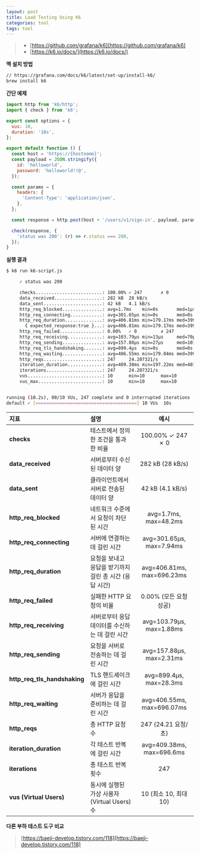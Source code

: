 ```yaml
---
layout: post
title: Load Testing Using K6
categories: tool
tags: tool
---
```


> - [https://github.com/grafana/k6](https://github.com/grafana/k6)
> - [https://k6.io/docs/](https://k6.io/docs/)

**맥 설치 방법**

```sh
// https://grafana.com/docs/k6/latest/set-up/install-k6/
brew install k6
```

**간단 예제**

```js
import http from 'k6/http';
import { check } from 'k6';

export const options = {
  vus: 10,
  duration: '10s',
};

export default function () {
  const host = 'https://{hostname}';
  const payload = JSON.stringify({
    id: 'helloworld',
    password: 'helloworld!!@',
  });

  const params = {
    headers: {
      'Content-Type': 'application/json',
    },
  };

  const response = http.post(host + '/users/v1/sign-in', payload, params);

  check(response, {
    'status was 200': (r) => r.status === 200,
  });
}
```

**실행 결과**

```sh
$ k6 run k6-script.js

     ✓ status was 200

     checks.........................: 100.00% ✓ 247       ✗ 0
     data_received..................: 282 kB  28 kB/s
     data_sent......................: 42 kB   4.1 kB/s
     http_req_blocked...............: avg=1.7ms    min=0s       med=1µs      max=48.2ms   p(90)=2µs      p(95)=2µs
     http_req_connecting............: avg=301.65µs min=0s       med=0s       max=7.94ms   p(90)=0s       p(95)=0s
     http_req_duration..............: avg=406.81ms min=179.17ms med=399.92ms max=696.23ms p(90)=580.04ms p(95)=598.96ms
       { expected_response:true }...: avg=406.81ms min=179.17ms med=399.92ms max=696.23ms p(90)=580.04ms p(95)=598.96ms
     http_req_failed................: 0.00%   ✓ 0         ✗ 247
     http_req_receiving.............: avg=103.79µs min=13µs     med=70µs     max=1.88ms   p(90)=170.6µs  p(95)=254.69µs
     http_req_sending...............: avg=157.88µs min=27µs     med=101µs    max=2.31ms   p(90)=298.6µs  p(95)=413.49µs
     http_req_tls_handshaking.......: avg=899.4µs  min=0s       med=0s       max=28.3ms   p(90)=0s       p(95)=0s
     http_req_waiting...............: avg=406.55ms min=179.04ms med=399.68ms max=696.07ms p(90)=579.72ms p(95)=598.62ms
     http_reqs......................: 247     24.207321/s
     iteration_duration.............: avg=409.38ms min=197.22ms med=401.31ms max=696.6ms  p(90)=584.91ms p(95)=606.99ms
     iterations.....................: 247     24.207321/s
     vus............................: 10      min=10      max=10
     vus_max........................: 10      min=10      max=10


running (10.2s), 00/10 VUs, 247 complete and 0 interrupted iterations
default ✓ [======================================] 10 VUs  10s
```

| 지표                           | 설명                               |           예시            |
|:-----------------------------|:---------------------------------|:--------------------------:|
| **checks**                   | 테스트에서 정의한 조건을 통과한 비율             |     100.00% ✓ 247 ✗ 0      |
| **data_received**            | 서버로부터 수신된 데이터 양                  |      282 kB (28 kB/s)      |
| **data_sent**                | 클라이언트에서 서버로 전송된 데이터 양            |      42 kB (4.1 kB/s)      |
| **http_req_blocked**         | 네트워크 수준에서 요청이 차단된 시간             |   avg=1.7ms, max=48.2ms    |
| **http_req_connecting**      | 서버에 연결하는 데 걸린 시간                 |  avg=301.65µs, max=7.94ms  |
| **http_req_duration**        | 요청을 보내고 응답을 받기까지 걸린 총 시간 (응답 시간) | avg=406.81ms, max=696.23ms |
| **http_req_failed**          | 실패한 HTTP 요청의 비율                  |      0.00% (모든 요청 성공)      |
| **http_req_receiving**       | 서버로부터 응답 데이터를 수신하는 데 걸린 시간       |  avg=103.79µs, max=1.88ms  |
| **http_req_sending**         | 요청을 서버로 전송하는 데 걸린 시간             |  avg=157.88µs, max=2.31ms  |
| **http_req_tls_handshaking** | TLS 핸드셰이크에 걸린 시간                 |  avg=899.4µs, max=28.3ms   |
| **http_req_waiting**         | 서버가 응답을 준비하는 데 걸린 시간             | avg=406.55ms, max=696.07ms |
| **http_reqs**                | 총 HTTP 요청 수                      |      247 (24.21 요청/초)      |
| **iteration_duration**       | 각 테스트 반복에 걸린 시간                  | avg=409.38ms, max=696.6ms  |
| **iterations**               | 총 테스트 반복 횟수                      |            247             |
| **vus (Virtual Users)**      | 동시에 실행된 가상 사용자(Virtual Users) 수  |     10 (최소 10, 최대 10)      |

**다른 부하 테스트 도구 비교**

> [https://baeji-develop.tistory.com/118](https://baeji-develop.tistory.com/118)

